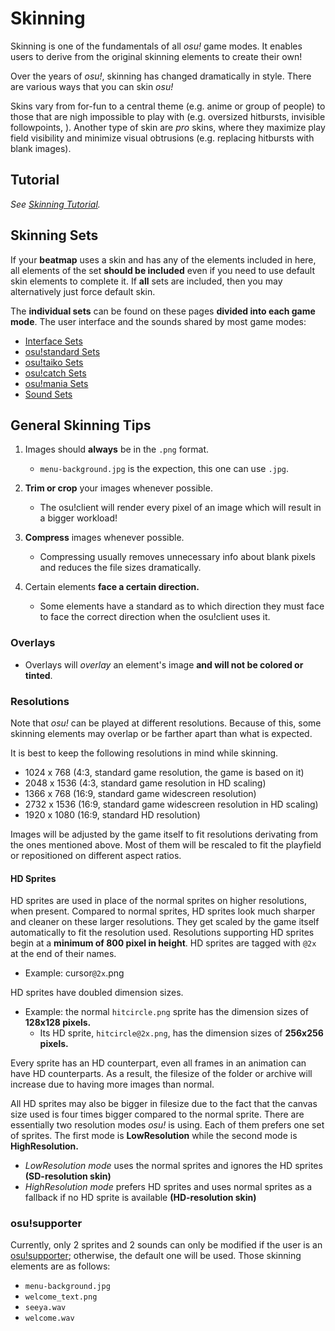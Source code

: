# Skinning

Skinning is one of the fundamentals of all _osu!_ game modes.
It enables users to derive from the original skinning elements to create their own!

Over the years of _osu!_, skinning has changed dramatically in style.
There are various ways that you can skin _osu!_

Skins vary from for-fun to a central theme (e.g. anime or group of people) to those that are nigh impossible to play with (e.g. oversized hitbursts, invisible followpoints, ).
Another type of skin are _pro_ skins, where they maximize play field visibility and minimize visual obtrusions (e.g. replacing hitbursts with blank images).

## Tutorial

_See [Skinning Tutorial](/wiki/Skinning/Tutorial/)._

## Skinning Sets

If your **beatmap** uses a skin and has any of the elements included in here, all elements of the set **should be included** even if you need to use default skin elements to complete it.
If **all** sets are included, then you may alternatively just force default skin.

The **individual sets** can be found on these pages **divided into each game mode**.
The user interface and the sounds shared by most game modes:

- [Interface Sets](Interface/)
- [osu!standard Sets](osu!/)
- [osu!taiko Sets](osu!taiko/)
- [osu!catch Sets](osu!catch/)
- [osu!mania Sets](osu!mania/)
- [Sound Sets](Sounds/)

## General Skinning Tips

1. Images should **always** be in the `.png` format.
   - `menu-background.jpg` is the expection, this one can use `.jpg`.

2. **Trim or crop** your images whenever possible.
   - The osu!client will render every pixel of an image which will result in a bigger workload!

3. **Compress** images whenever possible.
   - Compressing usually removes unnecessary info about blank pixels and reduces the file sizes dramatically.

4. Certain elements **face a certain direction.**
   - Some elements have a standard as to which direction they must face to face the correct direction when the osu!client uses it.

### Overlays

- Overlays will *overlay* an element's image **and will not be colored or tinted**.

### Resolutions

Note that _osu!_ can be played at different resolutions.
Because of this, some skinning elements may overlap or be farther apart than what is expected.

It is best to keep the following resolutions in mind while skinning.

- 1024 x 768 (4:3, standard game resolution, the game is based on it)
- 2048 x 1536 (4:3, standard game resolution in HD scaling)
- 1366 x 768 (16:9, standard game widescreen resolution)
- 2732 x 1536 (16:9, standard game widescreen resolution in HD scaling)
- 1920 x 1080 (16:9, standard HD resolution)

Images will be adjusted by the game itself to fit resolutions derivating from the ones mentioned above.
Most of them will be rescaled to fit the playfield or repositioned on different aspect ratios.

#### HD Sprites

HD sprites are used in place of the normal sprites on higher resolutions, when present.
Compared to normal sprites, HD sprites look much sharper and cleaner on these larger resolutions.
They get scaled by the game itself automatically to fit the resolution used.
Resolutions supporting HD sprites begin at a **minimum of 800 pixel in height**.
HD sprites are tagged with `@2x` at the end of their names.

- Example: cursor`@2x`.png

HD sprites have doubled dimension sizes.

- Example: the normal `hitcircle.png` sprite has the dimension sizes of **128x128 pixels.**
  - Its HD sprite, `hitcircle@2x.png`, has the dimension sizes of **256x256 pixels.**

Every sprite has an HD counterpart, even all frames in an animation can have HD counterparts.
As a result, the filesize of the folder or archive will increase due to having more images than normal.

All HD sprites may also be bigger in filesize due to the fact that the canvas size used is four times bigger compared to the normal sprite.
There are essentially two resolution modes _osu!_ is using.
Each of them prefers one set of sprites.
The first mode is **LowResolution** while the second mode is **HighResolution.**

- *LowResolution mode* uses the normal sprites and ignores the HD sprites **(SD-resolution skin)**
- *HighResolution mode* prefers HD sprites and uses normal sprites as a fallback if no HD sprite is available **(HD-resolution skin)**

### osu!supporter

Currently, only 2 sprites and 2 sounds can only be modified if the user is an [osu!supporter](/wiki/osu!supporter/); otherwise, the default one will be used.
Those skinning elements are as follows:

- `menu-background.jpg`
- `welcome_text.png`
- `seeya.wav`
- `welcome.wav`
